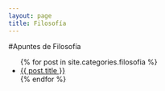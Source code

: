 ```yaml
---
layout: page
title: Filosofía
---
```


#Apuntes de Filosofía

<ul>
	{% for post in site.categories.filosofia %}
		<li> <a href="{{ post.url | prepend: site.baseurl }}">{{ post.title }}</a> </li>
	{% endfor %}
</ul>